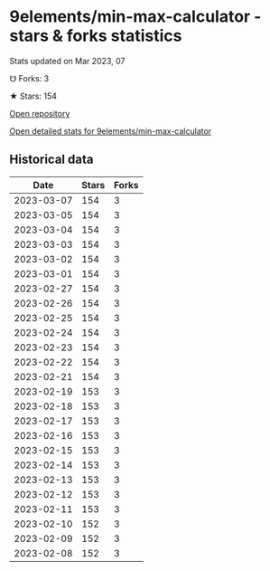 # 9elements/min-max-calculator - stars & forks statistics

Stats updated on Mar 2023, 07

☋ Forks: 3

★ Stars: 154

[Open repository](https://github.com/9elements/min-max-calculator)

[Open detailed stats for 9elements/min-max-calculator](https://reviewgithub.com/rep/9elements/min-max-calculator)

## Historical data
| Date | Stars | Forks |
|------|-------|-------|
| 2023-03-07 | 154 | 3 | 
| 2023-03-05 | 154 | 3 | 
| 2023-03-04 | 154 | 3 | 
| 2023-03-03 | 154 | 3 | 
| 2023-03-02 | 154 | 3 | 
| 2023-03-01 | 154 | 3 | 
| 2023-02-27 | 154 | 3 | 
| 2023-02-26 | 154 | 3 | 
| 2023-02-25 | 154 | 3 | 
| 2023-02-24 | 154 | 3 | 
| 2023-02-23 | 154 | 3 | 
| 2023-02-22 | 154 | 3 | 
| 2023-02-21 | 154 | 3 | 
| 2023-02-19 | 153 | 3 | 
| 2023-02-18 | 153 | 3 | 
| 2023-02-17 | 153 | 3 | 
| 2023-02-16 | 153 | 3 | 
| 2023-02-15 | 153 | 3 | 
| 2023-02-14 | 153 | 3 | 
| 2023-02-13 | 153 | 3 | 
| 2023-02-12 | 153 | 3 | 
| 2023-02-11 | 153 | 3 | 
| 2023-02-10 | 152 | 3 | 
| 2023-02-09 | 152 | 3 | 
| 2023-02-08 | 152 | 3 | 

